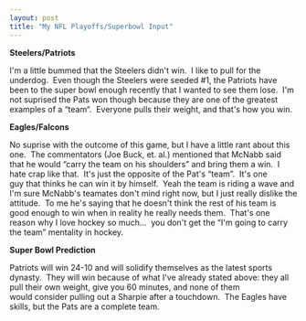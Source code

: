 ```yaml
---
layout: post
title: "My NFL Playoffs/Superbowl Input"
---
```


<p><strong>Steelers/Patriots</strong></p>
<p>I'm a little bummed that the Steelers didn't win.&nbsp; I like to pull for the underdog.&nbsp; Even though the Steelers were seeded #1, the Patriots have been to the super bowl enough recently that I wanted to see them lose.&nbsp; I'm not suprised the Pats won though because they are one of the greatest examples of a &#8220;team&#8220;.&nbsp; Everyone pulls their weight, and that's how you win.</p>
<p><strong>Eagles/Falcons</strong></p>
<p>No suprise with the outcome of this game, but I have a little rant about this one.&nbsp; The commentators (Joe Buck, et. al.) mentioned that McNabb said that he would &#8220;carry the team on his shoulders&#8221; and bring them a win.&nbsp; I hate crap like that.&nbsp; It's just the opposite of the Pat's &#8220;team&#8221;.&nbsp; It's one guy&nbsp;that thinks he can&nbsp;win it by himself.&nbsp; Yeah the team is riding a wave and I'm sure&nbsp;McNabb's teamates don't mind right now, but I just really dislike the attitude.&nbsp; To me he's saying that he doesn't think the rest of his team is good enough to win when in reality he really needs them.&nbsp; That's one reason why I love hockey so much...&nbsp; you don't get the &#8220;I'm going to carry the team&#8221; mentality&nbsp;in hockey.</p>
<p><strong>Super Bowl Prediction</strong></p>
<p>Patriots will win 24-10 and will solidify themselves as the latest sports dynasty.&nbsp; They will win because of what I've already stated above: they all pull their own weight, give you 60 minutes, and none of them would&nbsp;consider pulling out a Sharpie after a touchdown.&nbsp; The Eagles have skills, but the Pats are a complete team.</p>
 
